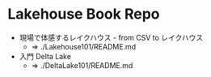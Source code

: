 # Lakehouse Book Repo

* 現場で体感するレイクハウス - from CSV to レイクハウス
  - => ./Lakehouse101/README.md
* 入門 Delta Lake
  - => ./DeltaLake101/README.md

